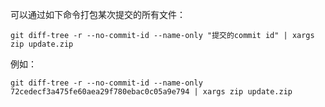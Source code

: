 可以通过如下命令打包某次提交的所有文件：

```shell
git diff-tree -r --no-commit-id --name-only "提交的commit id" | xargs zip update.zip
```

例如：

```shell
git diff-tree -r --no-commit-id --name-only 72cedecf3a475fe60aea29f780ebac0c05a9e794 | xargs zip update.zip
```


